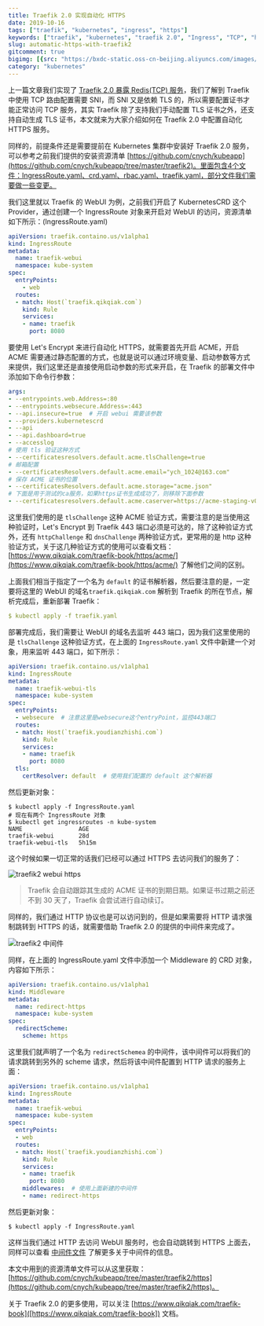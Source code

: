```yaml
---
title: Traefik 2.0 实现自动化 HTTPS
date: 2019-10-16
tags: ["traefik", "kubernetes", "ingress", "https"]
keywords: ["traefik", "kubernetes", "traefik 2.0", "Ingress", "TCP", "https", "acme"]
slug: automatic-https-with-traefik2
gitcomment: true
bigimg: [{src: "https://bxdc-static.oss-cn-beijing.aliyuncs.com/images/photo-1571181761981-0765e0328710.jpeg", desc: "Drying roses"}]
category: "kubernetes"
---
```


上一篇文章我们实现了 [Traefik 2.0 暴露 Redis(TCP) 服务](./post/expose-redis-by-traefik2/)，我们了解到 Traefik 中使用 TCP 路由配置需要 SNI，而 SNI 又是依赖 TLS 的，所以需要配置证书才能正常访问 TCP 服务，其实 Traefik 除了支持我们手动配置 TLS 证书之外，还支持自动生成 TLS 证书，本文就来为大家介绍如何在 Traefik 2.0 中配置自动化 HTTPS 服务。

<!--more-->

同样的，前提条件还是需要提前在 Kubernetes 集群中安装好 Traefik 2.0 服务，可以参考之前我们提供的安装资源清单 [https://github.com/cnych/kubeapp](https://github.com/cnych/kubeapp/tree/master/traefik2)。里面包含4个文件：IngressRoute.yaml、crd.yaml、rbac.yaml、traefik.yaml，部分文件我们需要做一些变更。

我们这里就以 Traefik 的 WebUI 为例，之前我们开启了 KubernetesCRD 这个 Provider，通过创建一个 IngressRoute 对象来开启对 WebUI 的访问，资源清单如下所示：(IngressRoute.yaml)

```yaml
apiVersion: traefik.containo.us/v1alpha1
kind: IngressRoute
metadata:
  name: traefik-webui
  namespace: kube-system
spec:
  entryPoints:
    - web
  routes:
  - match: Host(`traefik.qikqiak.com`)
    kind: Rule
    services:
    - name: traefik
      port: 8080
```

要使用 Let's Encrypt 来进行自动化 HTTPS，就需要首先开启 ACME，开启 ACME 需要通过静态配置的方式，也就是说可以通过环境变量、启动参数等方式来提供，我们这里还是直接使用启动参数的形式来开启，在 Traefik 的部署文件中添加如下命令行参数：

```yaml
args:
- --entrypoints.web.Address=:80
- --entrypoints.websecure.Address=:443
- --api.insecure=true  # 开启 webui 需要该参数
- --providers.kubernetescrd
- --api
- --api.dashboard=true
- --accesslog
# 使用 tls 验证这种方式
- --certificatesresolvers.default.acme.tlsChallenge=true
# 邮箱配置
- --certificatesResolvers.default.acme.email="ych_1024@163.com"
# 保存 ACME 证书的位置
- --certificatesResolvers.default.acme.storage="acme.json"
# 下面是用于测试的ca服务，如果https证书生成成功了，则移除下面参数
- --certificatesresolvers.default.acme.caserver=https://acme-staging-v02.api.letsencrypt.org/directory
```

这里我们使用的是 `tlsChallenge` 这种 ACME 验证方式，需要注意的是当使用这种验证时，Let's Encrypt 到 Traefik 443 端口必须是可达的，除了这种验证方式外，还有 `httpChallenge` 和 `dnsChallenge` 两种验证方式，更常用的是 http 这种验证方式，关于这几种验证方式的使用可以查看文档：[https://www.qikqiak.com/traefik-book/https/acme/](https://www.qikqiak.com/traefik-book/https/acme/) 了解他们之间的区别。

上面我们相当于指定了一个名为 `default` 的证书解析器，然后要注意的是，一定要将这里的 WebUI 的域名`traefik.qikqiak.com` 解析到 Traefik 的所在节点，解析完成后，重新部署 Traefik：
```yaml
$ kubectl apply -f traefik.yaml
```
<!--adsense-text-->
部署完成后，我们需要让 WebUI 的域名去监听 443 端口，因为我们这里使用的是 `tlsChallenge` 这种验证方式，在上面的 `IngressRoute.yaml` 文件中新建一个对象，用来监听 443 端口，如下所示：

```yaml
apiVersion: traefik.containo.us/v1alpha1
kind: IngressRoute
metadata:
  name: traefik-webui-tls
  namespace: kube-system
spec:
  entryPoints:
  - websecure  # 注意这里是websecure这个entryPoint，监控443端口
  routes:
  - match: Host(`traefik.youdianzhishi.com`)
    kind: Rule
    services:
    - name: traefik
      port: 8080
  tls:
    certResolver: default  # 使用我们配置的 default 这个解析器
```

然后更新对象：

```shell
$ kubectl apply -f IngressRoute.yaml
# 现在有两个 IngressRoute 对象
$ kubectl get ingressroutes -n kube-system
NAME                AGE
traefik-webui       28d
traefik-webui-tls   5h15m
```

这个时候如果一切正常的话我们已经可以通过 HTTPS 去访问我们的服务了：

![traefik2 webui https](https://bxdc-static.oss-cn-beijing.aliyuncs.com/images/traefik2-webui-https.png)

> Traefik 会自动跟踪其生成的 ACME 证书的到期日期。如果证书过期之前还不到 30 天了，Traefik 会尝试进行自动续订。

同样的，我们通过 HTTP 协议也是可以访问到的，但是如果需要将 HTTP 请求强制跳转到 HTTPS 的话，就需要借助 Traefik 2.0 的提供的中间件来完成了。

![traefik2 中间件](https://www.qikqiak.com/traefik-book/assets/img/middleware/overview.png)

同样，在上面的 IngressRoute.yaml 文件中添加一个 Middleware 的 CRD 对象，内容如下所示：

```yaml
apiVersion: traefik.containo.us/v1alpha1
kind: Middleware
metadata:
  name: redirect-https
  namespace: kube-system
spec:
  redirectScheme:
    scheme: https
```

这里我们就声明了一个名为 `redirectSchemea` 的中间件，该中间件可以将我们的请求跳转到另外的 scheme 请求，然后将该中间件配置到 HTTP 请求的服务上面：

```yaml
apiVersion: traefik.containo.us/v1alpha1
kind: IngressRoute
metadata:
  name: traefik-webui
  namespace: kube-system
spec:
  entryPoints:
  - web
  routes:
  - match: Host(`traefik.youdianzhishi.com`)
    kind: Rule
    services:
    - name: traefik
      port: 8080
    middlewares:  # 使用上面新建的中间件
    - name: redirect-https
```

然后更新对象：

```shell
$ kubectl apply -f IngressRoute.yaml
```

这样当我们通过 HTTP 去访问 WebUI 服务时，也会自动跳转到 HTTPS 上面去，同样可以查看 [中间件文件](https://www.qikqiak.com/traefik-book/middlewares/overview/) 了解更多关于中间件的信息。

本文中用到的资源清单文件可以从这里获取：[https://github.com/cnych/kubeapp/tree/master/traefik2/https](https://github.com/cnych/kubeapp/tree/master/traefik2/https)。


关于 Traefik 2.0 的更多使用，可以关注 [https://www.qikqiak.com/traefik-book]([https://www.qikqiak.com/traefik-book]) 文档。

<!--adsense-self-->

